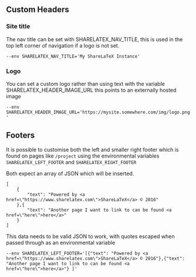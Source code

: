 ## Custom Headers

### Site title

The nav title can be set with SHARELATEX_NAV_TITLE, this is used in the top left corner of navigation if a logo is not set.

`
--env SHARELATEX_NAV_TITLE='My ShareLaTeX Instance'
`


### Logo
You can set a custom logo rather than using text with the variable SHARELATEX_HEADER_IMAGE_URL this points to an externally hosted image

`
--env SHARELATEX_HEADER_IMAGE_URL='https://mysite.somewhere.com/img/logo.png'
`


## Footers

It is possible to customise both the left and smaller right footer which is found on pages like `/project` using the environmental variables `SHARELATEX_LEFT_FOOTER` and `SHARELATEX_RIGHT_FOOTER`

Both expect an array of JSON which will be inserted.

	[
		{
			"text": "Powered by <a href=\"https://www.sharelatex.com\">ShareLaTeX</a> © 2016"
		},{
			"text": "Another page I want to link to can be found <a href=\"here\">here</a>"
		}
	]

This data needs to be valid JSON to work, with quotes escaped when passed through as an environmental variable


`--env SHARELATEX_LEFT_FOOTER='[{"text": "Powered by <a href=\"https://www.sharelatex.com\">ShareLaTeX</a> © 2016"},{"text": "Another page I want to link to can be found <a href=\"here\">here</a>"} ]'`




